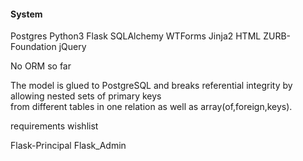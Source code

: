 #### System
Postgres Python3 Flask SQLAlchemy WTForms Jinja2 HTML ZURB-Foundation jQuery

No ORM so far

The  model is glued to PostgreSQL and breaks referential integrity by allowing nested sets of primary keys<br>
from different tables in one relation as well as array(of,foreign,keys).<br>

requirements wishlist

Flask-Principal
Flask_Admin


